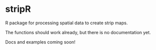 # stripR
R package for processing spatial data to create strip maps.


The functions should work already, but there is no documentation yet. 

Docs and examples coming soon!

